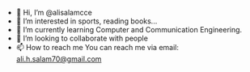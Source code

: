 - 👋 Hi, I’m @alisalamcce
- 👀 I’m interested in sports, reading books...
- 🌱 I’m currently learning Computer and Communication Engineering.
- 💞️ I’m looking to collaborate with people
- 📫 How to reach me You can reach me via email: ali.h.salam70@gmail.com

<!---
alisalamcce/alisalamcce is a ✨ special ✨ repository because its `README.md` (this file) appears on your GitHub profile.
You can click the Preview link to take a look at your changes.
--->
